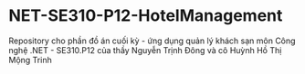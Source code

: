 # NET-SE310-P12-HotelManagement
Repository cho phần đồ án cuối kỳ - ứng dụng quản lý khách sạn môn Công nghệ .NET - SE310.P12 của thầy Nguyễn Trịnh Đông và cô Huỳnh Hồ Thị Mộng Trinh